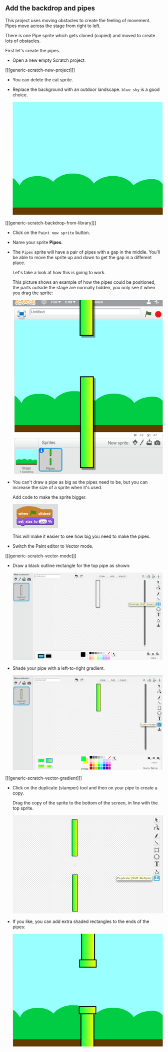 

## Add the backdrop and pipes

This project uses moving obstacles to create the feeling of movement. Pipes move across the stage from right to left. 

There is one Pipe sprite which gets cloned (copied) and moved to create lots of obstacles. 

First let's create the pipes. 

+ Open a new empty Scratch project.

[[[generic-scratch-new-project]]]

+ You can delete the cat sprite. 

+ Replace the background with an outdoor landscape. `blue sky` is a good choice.

    ![screenshot](images/flappy-stage.png)
    
[[[generic-scratch-backdrop-from-library]]]

+ Click on the `Paint new sprite` button.

+ Name your sprite **Pipes**.

+ The `Pipes` sprite will have a pair of pipes with a gap in the middle. You'll be able to move the sprite up and down to get the gap in a different place. 

    Let's take a look at how this is going to work. 

    This picture shows an example of how the pipes could be positioned, the parts outside the stage are normally hidden, you only see it when you drag the sprite:
    
    ![screenshot](images/flappy-pipes-position.png)

+ You can't draw a pipe as big as the pipes need to be, but you can increase the size of a sprite when it's used. 

    Add code to make the sprite bigger. 
    
    ![screenshot](images/flappy-pipes-size.png)
    
    This will make it easier to see how big you need to make the pipes.

+ Switch the Paint editor to Vector mode. 

[[[generic-scratch-vector-mode]]]

+ Draw a black outline rectangle for the top pipe as shown:

    ![screenshot](images/flappy-pipes-rectangle.png)

+ Shade your pipe with a left-to-right gradient. 

    ![screenshot](images/flappy-pipes-filled.png)

[[[generic-scratch-vector-gradient]]]

+ Click on the duplicate (stamper) tool and then on your pipe to create a copy. 

    Drag the copy of the sprite to the bottom of the screen, in line with the top sprite.
    
    ![screenshot](images/flappy-pipes-duplicate.png)

+ If you like, you can add extra shaded rectangles to the ends of the pipes: 

    ![screenshot](images/flappy-pipes-ends.png)


